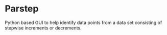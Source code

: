 # Parstep
Python based GUI to help identify data points from a data set consisting of stepwise increments or decrements.

